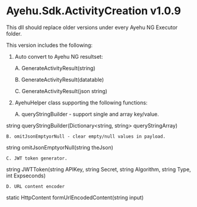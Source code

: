 #     Ayehu.Sdk.ActivityCreation v1.0.9

This dll should replace older versions under every Ayehu NG Executor folder. 

This version includes the following:

1. Auto convert to Ayehu NG resultset:

	A. GenerateActivityResult(string)

	B. GenerateActivityResult(datatable)

	C. GenerateActivityResult(json string)

2. AyehuHelper class supporting the following functions:

     A. queryStringBuilder - support single and array key/value.

string queryStringBuilder(Dictionary<string, string> queryStringArray)

	B. omitJsonEmptyorNull - clear empty/null values in payload.

string omitJsonEmptyorNull(string theJson)

	C. JWT token generator.

string JWTToken(string APIKey, string Secret, string Algorithm, string Type, int Expseconds)

	D. URL content encoder

static HttpContent formUrlEncodedContent(string input)


